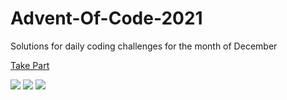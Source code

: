 # Advent-Of-Code-2021

Solutions for daily coding challenges for the month of December

[Take Part](https://adventofcode.com/2021)

![](https://img.shields.io/badge/day%20📅-5-blue)
![](https://img.shields.io/badge/stars%20⭐-10-yellow)
![](https://img.shields.io/badge/days%20completed-5-red)
